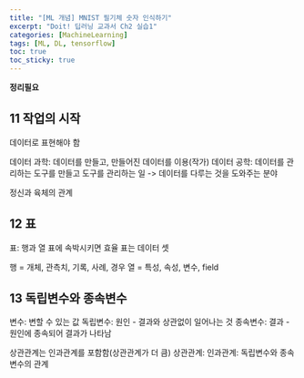 ```yaml
---
title: "[ML 개념] MNIST 필기체 숫자 인식하기"
excerpt: "Doit! 딥러닝 교과서 Ch2 실습1"
categories: [MachineLearning]
tags: [ML, DL, tensorflow]
toc: true
toc_sticky: true
---
```


**정리필요**

## 11 작업의 시작
데이터로 표현해야 함

데이터 과학: 데이터를 만들고, 만들어진 데이터를 이용(작가)
데이터 공학: 데이터를 관리하는 도구를 만들고 도구를 관리하는 일
-> 데이터를 다루는 것을 도와주는 분야

정신과 육체의 관계

## 12 표
표: 행과 열
표에 속박시키면 효율
표는 데이터 셋

행 = 개체, 관측치, 기록, 사례, 경우
열 = 특성, 속성, 변수, field

## 13 독립변수와 종속변수
변수: 변할 수 있는 값
독립변수: 원인 - 결과와 상관없이 일어나는 것
종속변수: 결과 - 원인에 종속되어 결과가 나타남

상관관계는 인과관계를 포함함(상관관계가 더 큼)
상관관계:
인과관계: 독립변수와 종속변수의 관계 